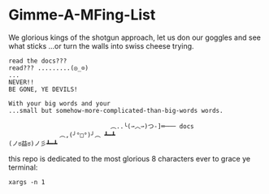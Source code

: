 # Gimme-A-MFing-List
We glorious kings of the shotgun approach, let us don our goggles and see what sticks 
...or turn the walls into swiss cheese trying.


```
read the docs???
read??? .........(◎_⊙)
...
NEVER!! 
BE GONE, YE DEVILS!

With your big words and your 
...small but somehow-more-complicated-than-big-words words.

                            ︵..╰(⇀︿⇀)つ-]═─── docs
              ︵,(╯°□°)╯︵ ┻━┻                                   
(ノಠ益ಠ)ノ彡┻━┻                                                 

```
this repo is dedicated to the most glorious 8 characters ever to grace ye terminal: 
```
xargs -n 1
```
